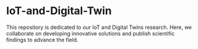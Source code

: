 # IoT-and-Digital-Twin
This repository is dedicated to our IoT and Digital Twins research. Here, we collaborate on developing innovative solutions and publish scientific findings to advance the field.

